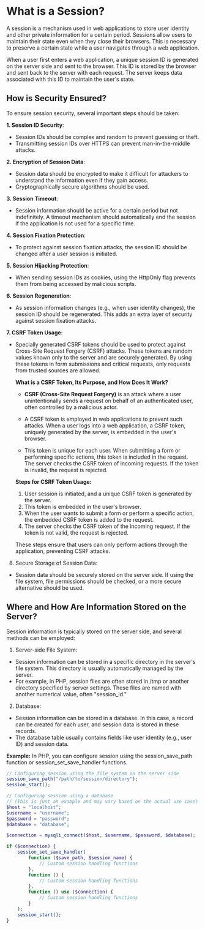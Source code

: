 # What is a Session?

A session is a mechanism used in web applications to store user identity and other private information for a certain period. Sessions allow users to maintain their state even when they close their browsers. This is necessary to preserve a certain state while a user navigates through a web application.

When a user first enters a web application, a unique session ID is generated on the server side and sent to the browser. This ID is stored by the browser and sent back to the server with each request. The server keeps data associated with this ID to maintain the user's state.

## How is Security Ensured?

To ensure session security, several important steps should be taken:

**1. Session ID Security**:

- Session IDs should be complex and random to prevent guessing or theft.
- Transmitting session IDs over HTTPS can prevent man-in-the-middle attacks.

**2. Encryption of Session Data**:

- Session data should be encrypted to make it difficult for attackers to understand the information even if they gain access.
- Cryptographically secure algorithms should be used.

**3. Session Timeout**:

- Session information should be active for a certain period but not indefinitely. A timeout mechanism should automatically end the session if the application is not used for a specific time.

**4. Session Fixation Protection**:

- To protect against session fixation attacks, the session ID should be changed after a user session is initiated.

**5. Session Hijacking Protection**:

- When sending session IDs as cookies, using the HttpOnly flag prevents them from being accessed by malicious scripts.

**6. Session Regeneration**:

- As session information changes (e.g., when user identity changes), the session ID should be regenerated. This adds an extra layer of security against session fixation attacks.

**7. CSRF Token Usage**:

- Specially generated CSRF tokens should be used to protect against Cross-Site Request Forgery (CSRF) attacks. These tokens are random values known only to the server and are securely generated. By using these tokens in form submissions and critical requests, only requests from trusted sources are allowed.

  **What is a CSRF Token, Its Purpose, and How Does It Work?**

  - **CSRF (Cross-Site Request Forgery)** is an attack where a user unintentionally sends a request on behalf of an authenticated user, often controlled by a malicious actor.

  - A CSRF token is employed in web applications to prevent such attacks. When a user logs into a web application, a CSRF token, uniquely generated by the server, is embedded in the user's browser.

  - This token is unique for each user. When submitting a form or performing specific actions, this token is included in the request. The server checks the CSRF token of incoming requests. If the token is invalid, the request is rejected.

  **Steps for CSRF Token Usage:**

  1. User session is initiated, and a unique CSRF token is generated by the server.
  2. This token is embedded in the user's browser.
  3. When the user wants to submit a form or perform a specific action, the embedded CSRF token is added to the request.
  4. The server checks the CSRF token of the incoming request. If the token is not valid, the request is rejected.

  These steps ensure that users can only perform actions through the application, preventing CSRF attacks.

8. Secure Storage of Session Data:

- Session data should be securely stored on the server side. If using the file system, file permissions should be checked, or a more secure alternative should be used.

## Where and How Are Information Stored on the Server?

Session information is typically stored on the server side, and several methods can be employed:

1. Server-side File System:

- Session information can be stored in a specific directory in the server's file system. This directory is usually automatically managed by the server.
- For example, in PHP, session files are often stored in /tmp or another directory specified by server settings. These files are named with another numerical value, often "session_id."

2. Database:

- Session information can be stored in a database. In this case, a record can be created for each user, and session data is stored in these records.
- The database table usually contains fields like user identity (e.g., user ID) and session data.

**Example:** In PHP, you can configure session using the session_save_path function or session_set_save_handler functions.

```php
// Configuring session using the file system on the server side
session_save_path("/path/to/session/directory");
session_start();

// Configuring session using a database
// (This is just an example and may vary based on the actual use case)
$host = "localhost";
$username = "username";
$password = "password";
$database = "database";

$connection = mysqli_connect($host, $username, $password, $database);

if ($connection) {
    session_set_save_handler(
        function ($save_path, $session_name) {
            // Custom session handling functions
        },
        function () {
            // Custom session handling functions
        },
        function () use ($connection) {
            // Custom session handling functions
        }
    );
    session_start();
}
```
